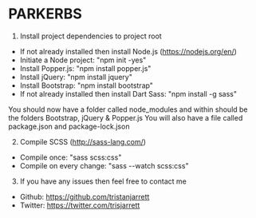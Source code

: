 # PARKERBS

1. Install project dependencies to project root
  - If not already installed then install Node.js (https://nodejs.org/en/)
  - Initiate a Node project: "npm init -yes"
  - Install Popper.js: "npm install popper.js"
  - Install jQuery: "npm install jquery"
  - Install Bootstrap: "npm install bootstrap"
  - If not already installed then install Dart Sass: "npm install -g sass"

You should now have a folder called node_modules and within should be the folders Bootstrap, jQuery & Popper.js
You will also have a file called package.json and package-lock.json

2. Compile SCSS (http://sass-lang.com/)
  - Compile once: "sass scss:css"
  - Compile on every change: "sass --watch scss:css"

3. If you have any issues then feel free to contact me
  - Github: https://github.com/tristanjarrett
  - Twitter: https://twitter.com/trisjarrett
